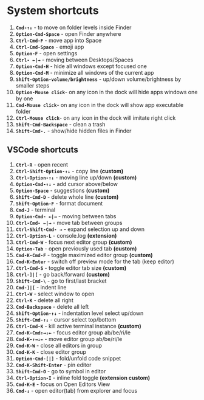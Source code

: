 # System shortcuts

1. **`Cmd-↑↓`** - to move on folder levels inside Finder
2. **`Option-Cmd-Space`** - open Finder anywhere
3. **`Ctrl-Cmd-F`** - move app into Space
4. **`Ctrl-Cmd-Space`** - emoji app
5. **`Option-F`** - open settings
6. **`Ctrl- ←|→`** - moving between Desktops/Spaces
7. **`Option-Cmd-H`** - hide all windows except focused one
8. **`Option-Cmd-M`** - minimize all windows of the current app
9. **`Shift-Option-volume/brightness`** - up/down volume/brightness by smaller steps
10. **`Option-Mouse click`**- on any icon in the dock will hide apps windows one by one
11. **`Cmd-Mouse click`**- on any icon in the dock will show app executable folder
12. **`Ctrl-Mouse click`**- on any icon in the dock will imitate right click
13. **`Shift-Cmd-Backspace`** - clean a trash
14. **`Shift-Cmd-.`** - show/hide hidden files in Finder

## VSCode shortcuts

1. **`Ctrl-R`** - open recent
2. **`Ctrl-Shift-Option-↑↓`** - copy line **(custom)**
3. **`Ctrl-Option-↑↓`** - moving line up/down **(custom)**
4. **`Option-Cmd-↑↓`** - add cursor above/below
5. **`Option-Space`** - suggestions **(custom)**
6. **`Shift-Cmd-D`** - delete whole line **(custom)**
7. **`Shift-Option-F`** - format document
8. **`Cmd-J`** - terminal
9. **`Option-Cmd- ←|→`** - moving between tabs
10. **`Ctrl-Cmd- ←|→`** - move tab between groups
11. **`Ctrl-Shift-Cmd- →`** - expand selection up and down
12. **`Ctrl-Option-L`** - console.log **(extension)**
13. **`Ctrl-Cmd-W`** - focus next editor group **(custom)**
14. **`Option-Tab`** - open previously used tab **(custom)**
15. **`Cmd-K-Cmd-F`** - toggle maximized editor group **(custom)**
16. **`Cmd-K-Enter`** - switch off preview mode for the tab (keep editor)
17. **`Ctrl-Cmd-S`** - toggle editor tab size **(custom)**
18. **`Ctrl-]|[`** - go back/forward **(custom)**
19. **`Shift-Cmd-\`** - go to first/last bracket
20. **`Cmd-]|[`** - indent line
21. **`Ctrl-W`** - select window to open
22. **`Ctrl-K`** - delete all right
23. **`Cmd-Backspace`** - delete all left
24. **`Shift-Option-↑↓`** - indentation level select up/down
25. **`Shift-Cmd-↑↓`** - cursor select top/bottom
26. **`Ctrl-Cmd-K`** - kill active terminal instance **(custom)**
27. **`Cmd-K-Cmd↑→↓←`** - focus editor group ab/be/ri/le
28. **`Cmd-K-↑→↓←`** - move editor group ab/be/ri/le
29. **`Cmd-K-W`** - close all editors in group
30. **`Cmd-K-K`** - close editor group
31. **`Option-Cmd-[|]`** - fold/unfold code snippet
32. **`Cmd-K-Shift-Enter`** - pin editor
33. **`Shift-Cmd-O`** - go to symbol in editor
34. **`Ctrl-Option-I`** - inline fold toggle  **(extension custom)**
35. **`Cmd-K-E`** - focus on Open Editors View
36. **`Cmd-↓`** - open editor(tab) from explorer and focus
